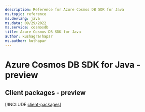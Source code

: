 ```yaml
---
description: Reference for Azure Cosmos DB SDK for Java
ms.topic: reference
ms.devlang: java
ms.data: 09/29/2022
ms.service: cosmosdb
title: Azure Cosmos DB SDK for Java
author: kushagraThapar
ms.author: kuthapar
---
```

# Azure Cosmos DB SDK for Java - preview

## Client packages - preview
[!INCLUDE [client-packages](cosmos-db-client-index.md)]